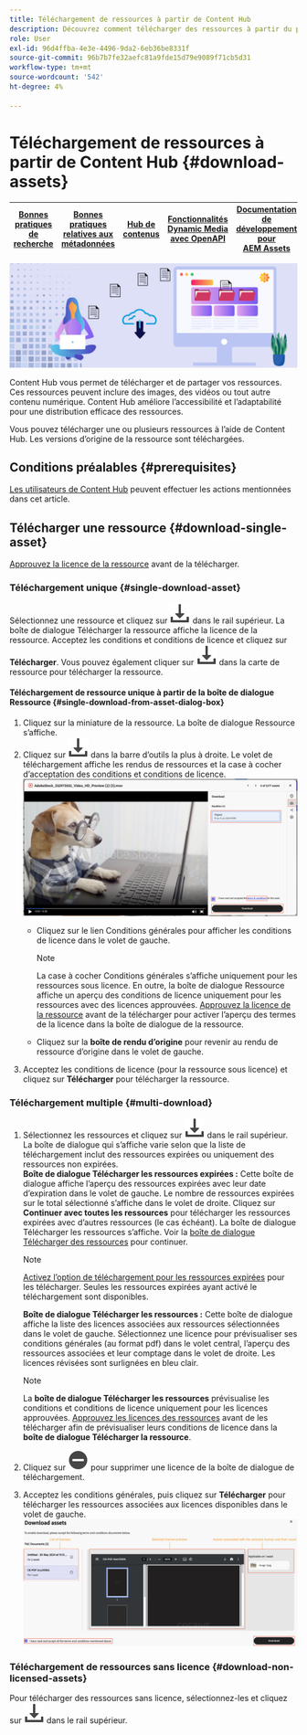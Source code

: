 ```yaml
---
title: Téléchargement de ressources à partir de Content Hub
description: Découvrez comment télécharger des ressources à partir du portail Content Hub
role: User
exl-id: 96d4ffba-4e3e-4496-9da2-6eb36be8331f
source-git-commit: 96b7b7fe32aefc81a9fde15d79e9089f71cb5d31
workflow-type: tm+mt
source-wordcount: '542'
ht-degree: 4%

---
```


# Téléchargement de ressources à partir de Content Hub {#download-assets}

| [Bonnes pratiques de recherche](/help/assets/search-best-practices.md) | [Bonnes pratiques relatives aux métadonnées](/help/assets/metadata-best-practices.md) | [Hub de contenus](/help/assets/product-overview.md) | [Fonctionnalités Dynamic Media avec OpenAPI](/help/assets/dynamic-media-open-apis-overview.md) | [Documentation de développement pour AEM Assets](https://developer.adobe.com/experience-cloud/experience-manager-apis/) |
| ------------- | --------------------------- |---------|----|-----|

<!-- ![Download assets](assets/download-asset.jpg) -->
![Téléchargement de ressources](assets/download-asset-genstudio.jpeg)

Content Hub vous permet de télécharger et de partager vos ressources. Ces ressources peuvent inclure des images, des vidéos ou tout autre contenu numérique. Content Hub améliore l’accessibilité et l’adaptabilité pour une distribution efficace des ressources.

Vous pouvez télécharger une ou plusieurs ressources à l’aide de Content Hub. Les versions d’origine de la ressource sont téléchargées.

## Conditions préalables {#prerequisites}

[Les utilisateurs de Content Hub](deploy-content-hub.md#onboard-content-hub-users) peuvent effectuer les actions mentionnées dans cet article.

## Télécharger une ressource {#download-single-asset}

[Approuvez la licence de la ressource](/help/assets/approve-assets-content-hub.md) avant de la télécharger.

### Téléchargement unique {#single-download-asset}

Sélectionnez une ressource et cliquez sur ![télécharger](/help/assets/assets/download-icon.svg) dans le rail supérieur. La boîte de dialogue Télécharger la ressource affiche la licence de la ressource. Acceptez les conditions et conditions de licence et cliquez sur **Télécharger**.
Vous pouvez également cliquer sur ![télécharger](/help/assets/assets/download-icon.svg) dans la carte de ressource pour télécharger la ressource.

#### Téléchargement de ressource unique à partir de la boîte de dialogue Ressource {#single-download-from-asset-dialog-box}

1. Cliquez sur la miniature de la ressource. La boîte de dialogue Ressource s’affiche.
1. Cliquez sur ![télécharger](/help/assets/assets/download-icon.svg) dans la barre d’outils la plus à droite. Le volet de téléchargement affiche les rendus de ressources et la case à cocher d’acceptation des conditions et conditions de licence.
   ![single-download-dialog-box](/help/assets/assets/asset-dialog-box-for-single-download.png)
   * Cliquez sur le lien Conditions générales pour afficher les conditions de licence dans le volet de gauche.

     >[!NOTE]
     >
     >La case à cocher Conditions générales s’affiche uniquement pour les ressources sous licence. En outre, la boîte de dialogue Ressource affiche un aperçu des conditions de licence uniquement pour les ressources avec des licences approuvées. [Approuvez la licence de la ressource](/help/assets/approve-assets-content-hub.md) avant de la télécharger pour activer l’aperçu des termes de la licence dans la boîte de dialogue de la ressource.

   * Cliquez sur la **boîte de rendu d’origine** pour revenir au rendu de ressource d’origine dans le volet de gauche.
1. Acceptez les conditions de licence (pour la ressource sous licence) et cliquez sur **Télécharger** pour télécharger la ressource.

### Téléchargement multiple {#multi-download}

1. Sélectionnez les ressources et cliquez sur ![télécharger](/help/assets/assets/download-icon.svg) dans le rail supérieur. La boîte de dialogue qui s’affiche varie selon que la liste de téléchargement inclut des ressources expirées ou uniquement des ressources non expirées. <br/>
   **Boîte de dialogue Télécharger les ressources expirées :** Cette boîte de dialogue affiche l’aperçu des ressources expirées avec leur date d’expiration dans le volet de gauche. Le nombre de ressources expirées sur le total sélectionné s’affiche dans le volet de droite. Cliquez sur **Continuer avec toutes les ressources** pour télécharger les ressources expirées avec d’autres ressources (le cas échéant). La boîte de dialogue Télécharger les ressources s’affiche. Voir la [boîte de dialogue Télécharger des ressources](#Download-asset-dialog-box) pour continuer.

   >[!NOTE]
   >
   >[Activez l’option de téléchargement pour les ressources expirées](/help/assets/configure-content-hub-ui-options.md#expired-assets-content-hub) pour les télécharger. Seules les ressources expirées ayant activé le téléchargement sont disponibles.

   <a id="Download-asset-dialog-box"></a> **Boîte de dialogue Télécharger les ressources :** Cette boîte de dialogue affiche la liste des licences associées aux ressources sélectionnées dans le volet de gauche. Sélectionnez une licence pour prévisualiser ses conditions générales (au format pdf) dans le volet central, l’aperçu des ressources associées et leur comptage dans le volet de droite. Les licences révisées sont surlignées en bleu clair.

   >[!NOTE]
   >
   > La **boîte de dialogue Télécharger les ressources** prévisualise les conditions et conditions de licence uniquement pour les licences approuvées. [Approuvez les licences des ressources](/help/assets/approve-assets-content-hub.md) avant de les télécharger afin de prévisualiser leurs conditions de licence dans la **boîte de dialogue Télécharger la ressource**.

1. Cliquez sur ![remove-icon](/help/assets/assets/remove-icon.svg) pour supprimer une licence de la boîte de dialogue de téléchargement.

1. Acceptez les conditions générales, puis cliquez sur **Télécharger** pour télécharger les ressources associées aux licences disponibles dans le volet de gauche.
   ![download-multiple-license](/help/assets/assets/download-multiple-license.png)

### Téléchargement de ressources sans licence {#download-non-licensed-assets}

Pour télécharger des ressources sans licence, sélectionnez-les et cliquez sur ![télécharger](/help/assets/assets/download-icon.svg) dans le rail supérieur.







